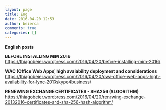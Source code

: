```yaml
---
layout: page
title: Eng
date: 2016-04-20 12:53
author: beierca
comments: true
categories: []
---
```

<strong>English posts</strong>
<p class="pagetitle"><strong>BEFORE INSTALLING MIM 2016</strong>
<a href="https://thiagobeier.wordpress.com/2016/04/20/before-installing-mim-2016/">https://thiagobeier.wordpress.com/2016/04/20/before-installing-mim-2016/</a></p>
<strong>WAC (Office Web Apps) high avaiability deployment and considerations</strong>
<a href="https://thiagobeier.wordpress.com/2016/04/20/owa-office-web-apps-high-availability-for-lync-2013skype4business/">https://thiagobeier.wordpress.com/2016/04/20/owa-office-web-apps-high-availability-for-lync-2013skype4business/</a>

<strong>RENEWING EXCHANGE CERTIFICATES - SHA256 (ALGORITHM)
</strong><a href="https://thiagobeier.wordpress.com/2016/04/20/renewing-exchange-20132016-certificates-and-sha-256-hash-algorithm/">https://thiagobeier.wordpress.com/2016/04/20/renewing-exchange-20132016-certificates-and-sha-256-hash-algorithm/</a><strong>
</strong>
